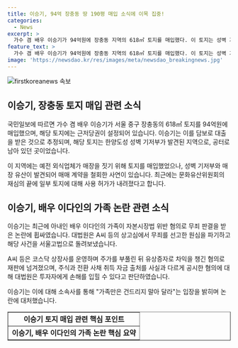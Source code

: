 ```yaml
---
title: 이승기, 94억 장충동 땅 190평 매입 소식에 이목 집중!
categories:
  - News
excerpt: >
  가수 겸 배우 이승기가 94억원에 장충동 지역의 618㎡ 토지를 매입했다. 이 토지는 성벽 기저부가 발견된 공터로, 약 78억원의 근저당이 설정됐다. 또한, 이승기의 아내와 관련된 주가 조작 사건으로 인해 논란의 중심에 섰다. 이승기는 소속사를 통해 가족을 존중하라는 입장을 전달했다. 이와 관련한 상세 내용은 머니투데이에서 확인할 수 있다.
feature_text: >
  가수 겸 배우 이승기가 94억원에 장충동 지역의 618㎡ 토지를 매입했다. 이 토지는 성벽 기저부가 발견된 공터로, 약 78억원의 근저당이 설정됐다. 또한, 이승기의 아내와 관련된 주가 조작 사건으로 인해 논란의 중심에 섰다. 이승기는 소속사를 통해 가족을 존중하라는 입장을 전달했다. 이와 관련한 상세 내용은 머니투데이에서 확인할 수 있다.
image: 'https://newsdao.kr/res/images/meta/newsdao_breakingnews.jpg'
---
```


<p><img src="https://newsdao.kr/res/images/meta/newsdao_breakingnews.jpg" alt="firstkoreanews 속보" /></p>

<h2 data-ke-size="size26">이승기, 장충동 토지 매입 관련 소식</h2>

<p>국민일보에 따르면 가수 겸 배우 이승기가 서울 중구 장충동의 618㎡ 토지를 94억원에 매입했으며, 해당 토지에는 근저당권이 설정되어 있습니다. 이승기는 이를 담보로 대출을 받은 것으로 추정되며, 해당 토지는 한양도성 성벽 기저부가 발견된 지역으로, 공터로 남아 있던 곳이었습니다.</p>

<p data-ke-size="size16">이 지역에는 예전 외식업체가 매장을 짓기 위해 토지를 매입했었으나, 성벽 기저부와 매장 유산이 발견되어 매매 계약을 철회한 사연이 있습니다. 최근에는 문화유산위원회의 재심의 끝에 일부 토지에 대해 사용 허가가 내려졌다고 합니다.</p>

<h2 data-ke-size="size26">이승기, 배우 이다인의 가족 논란 관련 소식</h2>

<p>이승기는 최근에 아내인 배우 이다인의 가족이 자본시장법 위반 혐의로 무죄 판결을 받은 논란에 휩싸였습니다. 대법원은 A씨 등의 상고심에서 무죄를 선고한 원심을 파기하고 해당 사건을 서울고법으로 돌려보냈습니다.</p>

<p data-ke-size="size16">A씨 등은 코스닥 상장사를 운영하며 주가를 부풀린 뒤 유상증자로 차익을 챙긴 혐의로 재판에 넘겨졌으며, 주식과 전환 사채 취득 자금 출처를 사실과 다르게 공시한 혐의에 대해 대법원은 투자자에게 손해를 입힐 수 있다고 판단하였습니다.</p>

<p data-ke-size="size16">이승기는 이에 대해 소속사를 통해 "가족만은 건드리지 말아 달라"는 입장을 밝히며 논란에 대처했습니다.</p>

<table style="width: 100%;" border="1">
<tbody>
<tr>
<td style="text-align: center; height: 17px;"><b>이승기 토지 매입 관련 핵심 포인트</b></td>
</tr>
<tr>
<td style="text-align: center; height: 17px;"><b>이승기, 배우 이다인의 가족 논란 핵심 요약</b></td>
</tr>
</tbody>
</table>

<p data-ke-size="size16">&nbsp;</p>

